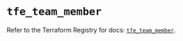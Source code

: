 # `tfe_team_member`

Refer to the Terraform Registry for docs: [`tfe_team_member`](https://registry.terraform.io/providers/hashicorp/tfe/0.64.0/docs/resources/team_member).
